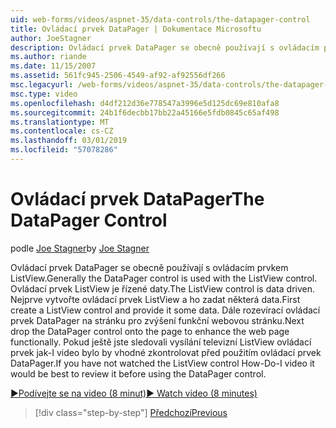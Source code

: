```yaml
---
uid: web-forms/videos/aspnet-35/data-controls/the-datapager-control
title: Ovládací prvek DataPager | Dokumentace Microsoftu
author: JoeStagner
description: Ovládací prvek DataPager se obecně používají s ovládacím prvkem ListView. Ovládací prvek ListView je řízené daty. Nejprve vytvořte ovládací prvek ListView a ho zadat některé d...
ms.author: riande
ms.date: 11/15/2007
ms.assetid: 561fc945-2506-4549-af92-af92556df266
msc.legacyurl: /web-forms/videos/aspnet-35/data-controls/the-datapager-control
msc.type: video
ms.openlocfilehash: d4df212d36e778547a3996e5d125dc69e810afa8
ms.sourcegitcommit: 24b1f6decbb17bb22a45166e5fdb0845c65af498
ms.translationtype: MT
ms.contentlocale: cs-CZ
ms.lasthandoff: 03/01/2019
ms.locfileid: "57078286"
---
```

<a name="the-datapager-control"></a><span data-ttu-id="bf63f-105">Ovládací prvek DataPager</span><span class="sxs-lookup"><span data-stu-id="bf63f-105">The DataPager Control</span></span>
====================
<span data-ttu-id="bf63f-106">podle [Joe Stagner](https://github.com/JoeStagner)</span><span class="sxs-lookup"><span data-stu-id="bf63f-106">by [Joe Stagner](https://github.com/JoeStagner)</span></span>

<span data-ttu-id="bf63f-107">Ovládací prvek DataPager se obecně používají s ovládacím prvkem ListView.</span><span class="sxs-lookup"><span data-stu-id="bf63f-107">Generally the DataPager control is used with the ListView control.</span></span> <span data-ttu-id="bf63f-108">Ovládací prvek ListView je řízené daty.</span><span class="sxs-lookup"><span data-stu-id="bf63f-108">The ListView control is data driven.</span></span> <span data-ttu-id="bf63f-109">Nejprve vytvořte ovládací prvek ListView a ho zadat některá data.</span><span class="sxs-lookup"><span data-stu-id="bf63f-109">First create a ListView control and provide it some data.</span></span> <span data-ttu-id="bf63f-110">Dále rozevírací ovládací prvek DataPager na stránku pro zvýšení funkční webovou stránku.</span><span class="sxs-lookup"><span data-stu-id="bf63f-110">Next drop the DataPager control onto the page to enhance the web page functionally.</span></span> <span data-ttu-id="bf63f-111">Pokud ještě jste sledovali vysílání televizní ListView ovládací prvek jak-I video bylo by vhodné zkontrolovat před použitím ovládací prvek DataPager.</span><span class="sxs-lookup"><span data-stu-id="bf63f-111">If you have not watched the ListView control How-Do-I video it would be best to review it before using the DataPager control.</span></span>

[<span data-ttu-id="bf63f-112">&#9654;Podívejte se na video (8 minut)</span><span class="sxs-lookup"><span data-stu-id="bf63f-112">&#9654; Watch video (8 minutes)</span></span>](https://channel9.msdn.com/Blogs/ASP-NET-Site-Videos/the-datapager-control)

> [!div class="step-by-step"]
> [<span data-ttu-id="bf63f-113">Předchozí</span><span class="sxs-lookup"><span data-stu-id="bf63f-113">Previous</span></span>](the-listview-control.md)
